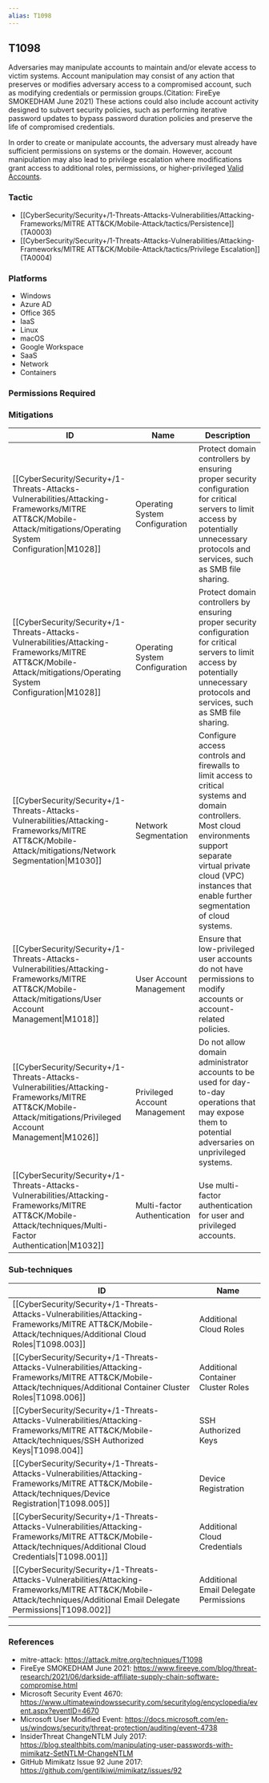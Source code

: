 ```yaml
---
alias: T1098
---
```


## T1098

Adversaries may manipulate accounts to maintain and/or elevate access to victim systems. Account manipulation may consist of any action that preserves or modifies adversary access to a compromised account, such as modifying credentials or permission groups.(Citation: FireEye SMOKEDHAM June 2021) These actions could also include account activity designed to subvert security policies, such as performing iterative password updates to bypass password duration policies and preserve the life of compromised credentials. 

In order to create or manipulate accounts, the adversary must already have sufficient permissions on systems or the domain. However, account manipulation may also lead to privilege escalation where modifications grant access to additional roles, permissions, or higher-privileged [Valid Accounts](https://attack.mitre.org/techniques/T1078).


### Tactic
- [[CyberSecurity/Security+/1-Threats-Attacks-Vulnerabilities/Attacking-Frameworks/MITRE ATT&CK/Mobile-Attack/tactics/Persistence]] (TA0003)
- [[CyberSecurity/Security+/1-Threats-Attacks-Vulnerabilities/Attacking-Frameworks/MITRE ATT&CK/Mobile-Attack/tactics/Privilege Escalation]] (TA0004)

### Platforms
- Windows
- Azure AD
- Office 365
- IaaS
- Linux
- macOS
- Google Workspace
- SaaS
- Network
- Containers

### Permissions Required

### Mitigations

| ID | Name | Description |
| --- | --- | --- |
| [[CyberSecurity/Security+/1-Threats-Attacks-Vulnerabilities/Attacking-Frameworks/MITRE ATT&CK/Mobile-Attack/mitigations/Operating System Configuration\|M1028]] | Operating System Configuration | Protect domain controllers by ensuring proper security configuration for critical servers to limit access by potentially unnecessary protocols and services, such as SMB file sharing. |
| [[CyberSecurity/Security+/1-Threats-Attacks-Vulnerabilities/Attacking-Frameworks/MITRE ATT&CK/Mobile-Attack/mitigations/Operating System Configuration\|M1028]] | Operating System Configuration | Protect domain controllers by ensuring proper security configuration for critical servers to limit access by potentially unnecessary protocols and services, such as SMB file sharing. |
| [[CyberSecurity/Security+/1-Threats-Attacks-Vulnerabilities/Attacking-Frameworks/MITRE ATT&CK/Mobile-Attack/mitigations/Network Segmentation\|M1030]] | Network Segmentation | Configure access controls and firewalls to limit access to critical systems and domain controllers. Most cloud environments support separate virtual private cloud (VPC) instances that enable further segmentation of cloud systems. |
| [[CyberSecurity/Security+/1-Threats-Attacks-Vulnerabilities/Attacking-Frameworks/MITRE ATT&CK/Mobile-Attack/mitigations/User Account Management\|M1018]] | User Account Management | Ensure that low-privileged user accounts do not have permissions to modify accounts or account-related policies. |
| [[CyberSecurity/Security+/1-Threats-Attacks-Vulnerabilities/Attacking-Frameworks/MITRE ATT&CK/Mobile-Attack/mitigations/Privileged Account Management\|M1026]] | Privileged Account Management | Do not allow domain administrator accounts to be used for day-to-day operations that may expose them to potential adversaries on unprivileged systems. |
| [[CyberSecurity/Security+/1-Threats-Attacks-Vulnerabilities/Attacking-Frameworks/MITRE ATT&CK/Mobile-Attack/techniques/Multi-Factor Authentication\|M1032]] | Multi-factor Authentication | Use multi-factor authentication for user and privileged accounts. |

### Sub-techniques

| ID | Name |
| --- | --- |
| [[CyberSecurity/Security+/1-Threats-Attacks-Vulnerabilities/Attacking-Frameworks/MITRE ATT&CK/Mobile-Attack/techniques/Additional Cloud Roles\|T1098.003]] | Additional Cloud Roles |
| [[CyberSecurity/Security+/1-Threats-Attacks-Vulnerabilities/Attacking-Frameworks/MITRE ATT&CK/Mobile-Attack/techniques/Additional Container Cluster Roles\|T1098.006]] | Additional Container Cluster Roles |
| [[CyberSecurity/Security+/1-Threats-Attacks-Vulnerabilities/Attacking-Frameworks/MITRE ATT&CK/Mobile-Attack/techniques/SSH Authorized Keys\|T1098.004]] | SSH Authorized Keys |
| [[CyberSecurity/Security+/1-Threats-Attacks-Vulnerabilities/Attacking-Frameworks/MITRE ATT&CK/Mobile-Attack/techniques/Device Registration\|T1098.005]] | Device Registration |
| [[CyberSecurity/Security+/1-Threats-Attacks-Vulnerabilities/Attacking-Frameworks/MITRE ATT&CK/Mobile-Attack/techniques/Additional Cloud Credentials\|T1098.001]] | Additional Cloud Credentials |
| [[CyberSecurity/Security+/1-Threats-Attacks-Vulnerabilities/Attacking-Frameworks/MITRE ATT&CK/Mobile-Attack/techniques/Additional Email Delegate Permissions\|T1098.002]] | Additional Email Delegate Permissions |


---
### References

- mitre-attack: https://attack.mitre.org/techniques/T1098
- FireEye SMOKEDHAM June 2021: https://www.fireeye.com/blog/threat-research/2021/06/darkside-affiliate-supply-chain-software-compromise.html
- Microsoft Security Event 4670: https://www.ultimatewindowssecurity.com/securitylog/encyclopedia/event.aspx?eventID=4670
- Microsoft User Modified Event: https://docs.microsoft.com/en-us/windows/security/threat-protection/auditing/event-4738
- InsiderThreat ChangeNTLM July 2017: https://blog.stealthbits.com/manipulating-user-passwords-with-mimikatz-SetNTLM-ChangeNTLM
- GitHub Mimikatz Issue 92 June 2017: https://github.com/gentilkiwi/mimikatz/issues/92
